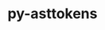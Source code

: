 ---
title: "py-asttokens"
layout: cache
categories: [package, develop-2024-01-28]
meta: {"versions": ["2.4.0"], "compilers": ["gcc@=11.1.0", "gcc@=11.4.0", "gcc@=9.4.0", "oneapi@=2024.0.0"], "oss": ["ubuntu20.04", "ubuntu22.04"], "platforms": ["linux"], "targets": ["neoverse_v1", "neoverse_v2", "ppc64le", "x86_64_v3"], "stacks": ["data-vis-sdk", "e4s", "e4s-neoverse-v2", "e4s-neoverse_v1", "e4s-oneapi", "e4s-power", "root"], "num_specs": 13, "num_specs_by_stack": {"e4s-neoverse_v1": 2, "root": 13, "e4s-power": 2, "data-vis-sdk": 2, "e4s": 3, "e4s-neoverse-v2": 2, "e4s-oneapi": 2}}
spec_details: [{"hash": "pqxsxrq3bck2p5zqyshpgurju5mihvsj", "compiler": "gcc@=11.4.0", "versions": ["2.4.0"], "os": "ubuntu20.04", "platform": "linux", "target": "neoverse_v1", "variants": ["build_system=python_pip"], "stacks": ["e4s-neoverse_v1", "root"], "size": "-", "tarball": "https://binaries.spack.io/releases/develop-2024-01-28/build_cache/linux-ubuntu20.04-neoverse_v1/gcc-11.4.0/py-asttokens-2.4.0/linux-ubuntu20.04-neoverse_v1-gcc-11.4.0-py-asttokens-2.4.0-pqxsxrq3bck2p5zqyshpgurju5mihvsj.spack"}, {"hash": "mzcj7xww4ybzay2fll3go2rjktvxdpdi", "compiler": "gcc@=11.4.0", "versions": ["2.4.0"], "os": "ubuntu20.04", "platform": "linux", "target": "neoverse_v1", "variants": ["build_system=python_pip"], "stacks": ["e4s-neoverse_v1", "root"], "size": "-", "tarball": "https://binaries.spack.io/releases/develop-2024-01-28/build_cache/linux-ubuntu20.04-neoverse_v1/gcc-11.4.0/py-asttokens-2.4.0/linux-ubuntu20.04-neoverse_v1-gcc-11.4.0-py-asttokens-2.4.0-mzcj7xww4ybzay2fll3go2rjktvxdpdi.spack"}, {"hash": "bqki5776fsktjic7742g2frf23uwtmhg", "compiler": "gcc@=9.4.0", "versions": ["2.4.0"], "os": "ubuntu20.04", "platform": "linux", "target": "ppc64le", "variants": ["build_system=python_pip"], "stacks": ["root", "e4s-power"], "size": "-", "tarball": "https://binaries.spack.io/releases/develop-2024-01-28/build_cache/linux-ubuntu20.04-ppc64le/gcc-9.4.0/py-asttokens-2.4.0/linux-ubuntu20.04-ppc64le-gcc-9.4.0-py-asttokens-2.4.0-bqki5776fsktjic7742g2frf23uwtmhg.spack"}, {"hash": "f4ux7xt6chcq7cnsjtkfllmgiaiswocl", "compiler": "gcc@=9.4.0", "versions": ["2.4.0"], "os": "ubuntu20.04", "platform": "linux", "target": "ppc64le", "variants": ["build_system=python_pip"], "stacks": ["root", "e4s-power"], "size": "-", "tarball": "https://binaries.spack.io/releases/develop-2024-01-28/build_cache/linux-ubuntu20.04-ppc64le/gcc-9.4.0/py-asttokens-2.4.0/linux-ubuntu20.04-ppc64le-gcc-9.4.0-py-asttokens-2.4.0-f4ux7xt6chcq7cnsjtkfllmgiaiswocl.spack"}, {"hash": "vofzwmddtaa53cgzeuzg6ghxnvsfcqkm", "compiler": "gcc@=11.1.0", "versions": ["2.4.0"], "os": "ubuntu20.04", "platform": "linux", "target": "x86_64_v3", "variants": ["build_system=python_pip"], "stacks": ["data-vis-sdk", "root"], "size": "-", "tarball": "https://binaries.spack.io/releases/develop-2024-01-28/build_cache/linux-ubuntu20.04-x86_64_v3/gcc-11.1.0/py-asttokens-2.4.0/linux-ubuntu20.04-x86_64_v3-gcc-11.1.0-py-asttokens-2.4.0-vofzwmddtaa53cgzeuzg6ghxnvsfcqkm.spack"}, {"hash": "udpu3wjzt4oz2snvn3iknjpnhn5fduys", "compiler": "gcc@=11.1.0", "versions": ["2.4.0"], "os": "ubuntu20.04", "platform": "linux", "target": "x86_64_v3", "variants": ["build_system=python_pip"], "stacks": ["data-vis-sdk", "root"], "size": "-", "tarball": "https://binaries.spack.io/releases/develop-2024-01-28/build_cache/linux-ubuntu20.04-x86_64_v3/gcc-11.1.0/py-asttokens-2.4.0/linux-ubuntu20.04-x86_64_v3-gcc-11.1.0-py-asttokens-2.4.0-udpu3wjzt4oz2snvn3iknjpnhn5fduys.spack"}, {"hash": "gse3kklxb3xcytn2pl467doxejggqbez", "compiler": "gcc@=11.4.0", "versions": ["2.4.0"], "os": "ubuntu20.04", "platform": "linux", "target": "x86_64_v3", "variants": ["build_system=python_pip"], "stacks": ["e4s", "root"], "size": "-", "tarball": "https://binaries.spack.io/releases/develop-2024-01-28/build_cache/linux-ubuntu20.04-x86_64_v3/gcc-11.4.0/py-asttokens-2.4.0/linux-ubuntu20.04-x86_64_v3-gcc-11.4.0-py-asttokens-2.4.0-gse3kklxb3xcytn2pl467doxejggqbez.spack"}, {"hash": "q4dxvvhouq6fjvl54hkgce2oh5kchmak", "compiler": "gcc@=11.4.0", "versions": ["2.4.0"], "os": "ubuntu20.04", "platform": "linux", "target": "x86_64_v3", "variants": ["build_system=python_pip"], "stacks": ["e4s", "root"], "size": "-", "tarball": "https://binaries.spack.io/releases/develop-2024-01-28/build_cache/linux-ubuntu20.04-x86_64_v3/gcc-11.4.0/py-asttokens-2.4.0/linux-ubuntu20.04-x86_64_v3-gcc-11.4.0-py-asttokens-2.4.0-q4dxvvhouq6fjvl54hkgce2oh5kchmak.spack"}, {"hash": "v3ya7ygll3hleh3vu7b7yeyyi5rczo3c", "compiler": "gcc@=11.4.0", "versions": ["2.4.0"], "os": "ubuntu20.04", "platform": "linux", "target": "x86_64_v3", "variants": ["build_system=python_pip"], "stacks": ["e4s", "root"], "size": "-", "tarball": "https://binaries.spack.io/releases/develop-2024-01-28/build_cache/linux-ubuntu20.04-x86_64_v3/gcc-11.4.0/py-asttokens-2.4.0/linux-ubuntu20.04-x86_64_v3-gcc-11.4.0-py-asttokens-2.4.0-v3ya7ygll3hleh3vu7b7yeyyi5rczo3c.spack"}, {"hash": "rsmyroc3asip4d4t72l67bqhphzloayg", "compiler": "gcc@=11.4.0", "versions": ["2.4.0"], "os": "ubuntu22.04", "platform": "linux", "target": "neoverse_v2", "variants": ["build_system=python_pip"], "stacks": ["e4s-neoverse-v2", "root"], "size": "-", "tarball": "https://binaries.spack.io/releases/develop-2024-01-28/build_cache/linux-ubuntu22.04-neoverse_v2/gcc-11.4.0/py-asttokens-2.4.0/linux-ubuntu22.04-neoverse_v2-gcc-11.4.0-py-asttokens-2.4.0-rsmyroc3asip4d4t72l67bqhphzloayg.spack"}, {"hash": "cruegnqjmfq3jpgygzy2o4daf7nfdrx6", "compiler": "gcc@=11.4.0", "versions": ["2.4.0"], "os": "ubuntu22.04", "platform": "linux", "target": "neoverse_v2", "variants": ["build_system=python_pip"], "stacks": ["e4s-neoverse-v2", "root"], "size": "-", "tarball": "https://binaries.spack.io/releases/develop-2024-01-28/build_cache/linux-ubuntu22.04-neoverse_v2/gcc-11.4.0/py-asttokens-2.4.0/linux-ubuntu22.04-neoverse_v2-gcc-11.4.0-py-asttokens-2.4.0-cruegnqjmfq3jpgygzy2o4daf7nfdrx6.spack"}, {"hash": "ek7o6qwvpkdqycevubov4vlysku7xtpw", "compiler": "oneapi@=2024.0.0", "versions": ["2.4.0"], "os": "ubuntu22.04", "platform": "linux", "target": "x86_64_v3", "variants": ["build_system=python_pip"], "stacks": ["root", "e4s-oneapi"], "size": "-", "tarball": "https://binaries.spack.io/releases/develop-2024-01-28/build_cache/linux-ubuntu22.04-x86_64_v3/oneapi-2024.0.0/py-asttokens-2.4.0/linux-ubuntu22.04-x86_64_v3-oneapi-2024.0.0-py-asttokens-2.4.0-ek7o6qwvpkdqycevubov4vlysku7xtpw.spack"}, {"hash": "l6szn5cykkxdwe6rvohdaijb4q3dc3vj", "compiler": "oneapi@=2024.0.0", "versions": ["2.4.0"], "os": "ubuntu22.04", "platform": "linux", "target": "x86_64_v3", "variants": ["build_system=python_pip"], "stacks": ["root", "e4s-oneapi"], "size": "-", "tarball": "https://binaries.spack.io/releases/develop-2024-01-28/build_cache/linux-ubuntu22.04-x86_64_v3/oneapi-2024.0.0/py-asttokens-2.4.0/linux-ubuntu22.04-x86_64_v3-oneapi-2024.0.0-py-asttokens-2.4.0-l6szn5cykkxdwe6rvohdaijb4q3dc3vj.spack"}]
---